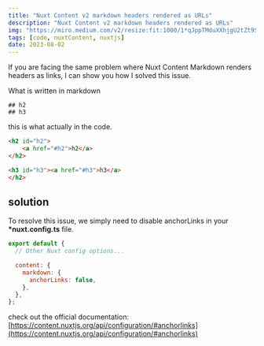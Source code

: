 ```yaml
---
title: "Nuxt Content v2 markdown headers rendered as URLs"
description: "Nuxt Content v2 markdown headers rendered as URLs"
img: "https://miro.medium.com/v2/resize:fit:1000/1*qJppTMduXXhjgU2tZt9SfQ.png"
tags: [code, nuxtContent, nuxtjs]
date: 2023-08-02
---
```


If you are facing the same problem where Nuxt Content Markdown renders headers as links, I can show you how I solved this issue.

What is written in markdown

```
## h2
## h3

```

this is what actually in the code.

```html
<h2 id="h2">
    <a href="#h2">h2</a>
</h2>

<h3 id="h3"><a href="#h3">h3</a>
</h2>
```

## solution

To resolve this issue, we simply need to disable anchorLinks in your **\*nuxt.config.ts** file.

```js
export default {
  // Other Nuxt config options...

  content: {
    markdown: {
      anchorLinks: false,
    },
  },
};
```

check out the official documentation: [https://content.nuxtjs.org/api/configuration/#anchorlinks](https://content.nuxtjs.org/api/configuration/#anchorlinks)
